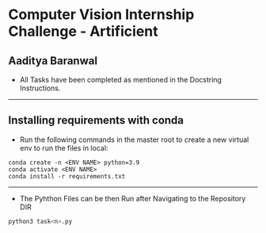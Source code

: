 # Computer Vision Internship Challenge - Artificient

## Aaditya Baranwal

* All Tasks have been completed as mentioned in the Docstring Instructions.

___

## Installing requirements with conda

* Run the following commands in the master root to create a new virtual env to run the files in local:

```shell
conda create -n <ENV NAME> python=3.9
conda activate <ENV NAME>
conda install -r requirements.txt
```

___

* The Pyhthon Files can be then Run after Navigating to the Repository DIR

```python
python3 task<n>.py

```

